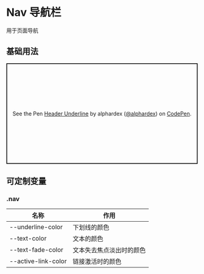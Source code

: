 # Nav 导航栏

用于页面导航

## 基础用法

<p class="codepen" data-height="265" data-theme-id="dark" data-default-tab="js,result" data-user="alphardex" data-slug-hash="JjoqbNP" style="height: 265px; box-sizing: border-box; display: flex; align-items: center; justify-content: center; border: 2px solid; margin: 1em 0; padding: 1em;" data-pen-title="Header Underline">
  <span>See the Pen <a href="https://codepen.io/alphardex/pen/JjoqbNP">
  Header Underline</a> by alphardex (<a href="https://codepen.io/alphardex">@alphardex</a>)
  on <a href="https://codepen.io">CodePen</a>.</span>
</p>
<script async src="https://static.codepen.io/assets/embed/ei.js"></script>

## 可定制变量

### .nav

| 名称                | 作用                     |
| ------------------- | ------------------------ |
| --underline-color   | 下划线的颜色             |
| --text-color        | 文本的颜色               |
| --text-fade-color   | 文本失去焦点淡出时的颜色 |
| --active-link-color | 链接激活时的颜色         |
